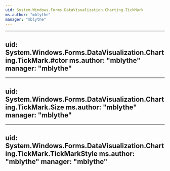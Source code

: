 ```yaml
---
uid: System.Windows.Forms.DataVisualization.Charting.TickMark
ms.author: "mblythe"
manager: "mblythe"
---
```


---
uid: System.Windows.Forms.DataVisualization.Charting.TickMark.#ctor
ms.author: "mblythe"
manager: "mblythe"
---

---
uid: System.Windows.Forms.DataVisualization.Charting.TickMark.Size
ms.author: "mblythe"
manager: "mblythe"
---

---
uid: System.Windows.Forms.DataVisualization.Charting.TickMark.TickMarkStyle
ms.author: "mblythe"
manager: "mblythe"
---
